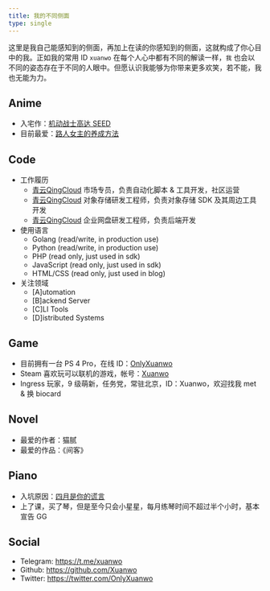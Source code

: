 ```yaml
---
title: 我的不同侧面
type: single
---
```


这里是我自己能感知到的侧面，再加上在读的你感知到的侧面，这就构成了你心目中的我。正如我的常用 ID `xuanwo` 在每个人心中都有不同的解读一样，`我` 也会以不同的姿态存在于不同的人眼中。但愿认识我能够为你带来更多欢笑，若不能，我也无能为力。

## Anime

- 入宅作：[机动战士高达 SEED](https://zh.moegirl.org/%E6%9C%BA%E5%8A%A8%E6%88%98%E5%A3%AB%E9%AB%98%E8%BE%BESEED)
- 目前最爱：[路人女主的养成方法](https://zh.moegirl.org/zh-hans/%E8%B7%AF%E4%BA%BA%E5%A5%B3%E4%B8%BB%E7%9A%84%E5%85%BB%E6%88%90%E6%96%B9%E6%B3%95)

## Code

- 工作履历
  - [青云QingCloud](https://www.qingcloud.com/) 市场专员，负责自动化脚本 & 工具开发，社区运营
  - [青云QingCloud](https://www.qingcloud.com/) 对象存储研发工程师，负责对象存储 SDK 及其周边工具开发
  - [青云QingCloud](https://www.qingcloud.com/) 企业网盘研发工程师，负责后端开发
- 使用语言
  - Golang (read/write, in production use)
  - Python (read/write, in production use)
  - PHP (read only, just used in sdk)
  - JavaScript (read only, just used in sdk)
  - HTML/CSS (read only, just used in blog)
- 关注领域
  - [A]utomation
  - [B]ackend Server
  - [C]LI Tools
  - [D]istributed Systems

## Game

- 目前拥有一台 PS 4 Pro，在线 ID：[OnlyXuanwo](https://my.playstation.com/profile/OnlyXuanwo)
- Steam 喜欢玩可以联机的游戏，帐号：[Xuanwo](https://steamcommunity.com/id/xuanwo/)
- Ingress 玩家，9 级萌新，任务党，常驻北京，ID：Xuanwo，欢迎找我 met & 换 biocard

## Novel

- 最爱的作者：猫腻
- 最爱的作品：《间客》

## Piano

- 入坑原因：[四月是你的谎言](https://zh.moegirl.org/%E5%9B%9B%E6%9C%88%E6%98%AF%E4%BD%A0%E7%9A%84%E8%B0%8E%E8%A8%80)
- 上了课，买了琴，但是至今只会小星星，每月练琴时间不超过半个小时，基本宣告 GG

## Social

- Telegram: <https://t.me/xuanwo>
- Github: <https://github.com/Xuanwo>
- Twitter: <https://twitter.com/OnlyXuanwo>
